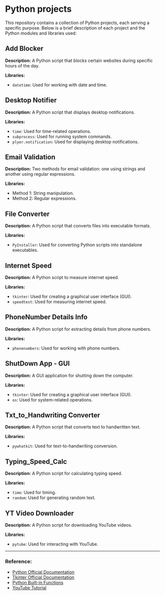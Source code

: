 # Python projects

This repository contains a collection of Python projects, each serving a specific purpose. Below is a brief description of each project and the Python modules and libraries used:

## Add Blocker

**Description:** A Python script that blocks certain websites during specific hours of the day.

**Libraries:**
- `datetime`: Used for working with date and time.

## Desktop Notifier

**Description:** A Python script that displays desktop notifications.

**Libraries:**
- `time`: Used for time-related operations.
- `subprocess`: Used for running system commands.
- `plyer.notification`: Used for displaying desktop notifications.

## Email Validation

**Description:** Two methods for email validation: one using strings and another using regular expressions.

**Libraries:**
- Method 1: String manipulation.
- Method 2: Regular expressions.

## File Converter

**Description:** A Python script that converts files into executable formats.

**Libraries:**
- `PyInstaller`: Used for converting Python scripts into standalone executables.

## Internet Speed

**Description:** A Python script to measure internet speed.

**Libraries:**
- `tkinter`: Used for creating a graphical user interface (GUI).
- `speedtest`: Used for measuring internet speed.

## PhoneNumber Details Info

**Description:** A Python script for extracting details from phone numbers.

**Libraries:**
- `phonenumbers`: Used for working with phone numbers.

## ShutDown App - GUI

**Description:** A GUI application for shutting down the computer.

**Libraries:**
- `tkinter`: Used for creating a graphical user interface (GUI).
- `os`: Used for system-related operations.

## Txt_to_Handwriting Converter

**Description:** A Python script that converts text to handwritten text.

**Libraries:**
- `pywhatkit`: Used for text-to-handwriting conversion.

## Typing_Speed_Calc

**Description:** A Python script for calculating typing speed.

**Libraries:**
- `time`: Used for timing.
- `random`: Used for generating random text.

## YT Video Downloader

**Description:** A Python script for downloading YouTube videos.

**Libraries:**
- `pytube`: Used for interacting with YouTube.

---

### Reference:
- [Python Official Documentation](https://docs.python.org/3/library/index.html)
- [Tkinter Official Documentation](https://docs.python.org/3/library/tkinter.html)
- [Python Built-in Functions](https://docs.python.org/3/library/functions.html)
- [YouTube Tutorial](https://www.youtube.com/watch?v=OKuiyX5k6zg&list=WL&index=9&t=12462s)
